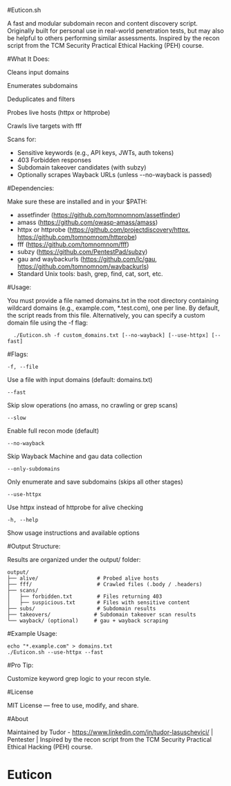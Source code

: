 #Euticon.sh

A fast and modular subdomain recon and content discovery script. Originally built for personal use in real-world penetration tests, but may also be helpful to others performing similar assessments. Inspired by the recon script from the TCM Security Practical Ethical Hacking (PEH) course.

#What It Does:

Cleans input domains

Enumerates subdomains

Deduplicates and filters

Probes live hosts (httpx or httprobe)

Crawls live targets with fff

Scans for:

- Sensitive keywords (e.g., API keys, JWTs, auth tokens)
- 403 Forbidden responses
- Subdomain takeover candidates (with subzy)
- Optionally scrapes Wayback URLs (unless --no-wayback is passed)

#Dependencies:

  Make sure these are installed and in your $PATH:

  - assetfinder (https://github.com/tomnomnom/assetfinder)
  - amass (https://github.com/owasp-amass/amass)
  - httpx or httprobe (https://github.com/projectdiscovery/httpx, https://github.com/tomnomnom/httprobe)
  - fff (https://github.com/tomnomnom/fff)
  - subzy (https://github.com/PentestPad/subzy)
  - gau and waybackurls (https://github.com/lc/gau, https://github.com/tomnomnom/waybackurls)
  - Standard Unix tools: bash, grep, find, cat, sort, etc.

#Usage:

  You must provide a file named domains.txt in the root directory containing wildcard domains (e.g., example.com, *.test.com), one per line. By default, the script reads from this file.
  Alternatively, you can specify a custom domain file using the -f flag:
```
  ./Euticon.sh -f custom_domains.txt [--no-wayback] [--use-httpx] [--fast]
```
#Flags:
```
-f, --file
```
Use a file with input domains (default: domains.txt)
```
--fast
```
Skip slow operations (no amass, no crawling or grep scans)
```
--slow
```
Enable full recon mode (default)
```
--no-wayback
```
Skip Wayback Machine and gau data collection
```
--only-subdomains
```
Only enumerate and save subdomains (skips all other stages)
```
--use-httpx
```
Use httpx instead of httprobe for alive checking
```
-h, --help
```
Show usage instructions and available options

#Output Structure:

Results are organized under the output/ folder:
```
output/
├── alive/                   # Probed alive hosts
├── fff/                     # Crawled files (.body / .headers)
├── scans/
│   ├── forbidden.txt        # Files returning 403
│   ├── suspicious.txt       # Files with sensitive content
├── subs/                    # Subdomain results
├── takeovers/              # Subdomain takeover scan results
└── wayback/ (optional)     # gau + wayback scraping
```
#Example Usage:
```
echo "*.example.com" > domains.txt
./Euticon.sh --use-httpx --fast
```
#Pro Tip:

  Customize keyword grep logic to your recon style.

#License

  MIT License — free to use, modify, and share.

#About

  Maintained by Tudor - https://www.linkedin.com/in/tudor-lasuschevici/ | Pentester | Inspired by the recon script from the TCM Security Practical Ethical Hacking (PEH) course.
  # Euticon


